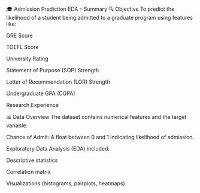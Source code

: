 🎓 Admission Prediction EDA – Summary
🔍 Objective
To predict the likelihood of a student being admitted to a graduate program using features like:

GRE Score

TOEFL Score

University Rating

Statement of Purpose (SOP) Strength

Letter of Recommendation (LOR) Strength

Undergraduate GPA (CGPA)

Research Experience

📊 Data Overview
The dataset contains numerical features and the target variable:

Chance of Admit: A float between 0 and 1 indicating likelihood of admission.

Exploratory Data Analysis (EDA) included:

Descriptive statistics

Correlation matrix

Visualizations (histograms, pairplots, heatmaps)
